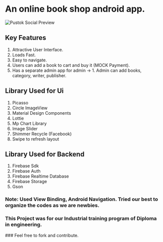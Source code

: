 # An online book shop android app.

<p>
<img src="https://socialify.git.ci/mhasan-cmt/Pustok-Online-book-shop/image?description=1&font=Source%20Code%20Pro&forks=1&issues=1&language=1&logo=https%3A%2F%2Fshafinsufo.000webhostapp.com%2Fimages%2Fic_launcher.png&name=1&owner=1&pulls=1&stargazers=1&theme=Dark" alt="Pustok Social Preview"/>
</p>

## Key Features
1. Attractive User Interface.
2. Loads Fast.
3. Easy to navigate.
4. Users can add a book to cart and buy it (MOCK Payment).
5. Has a separate admin app for admin -> 1. Admin can add books, category, writer, publisher.

## Library Used for Ui
1. Picasso
2. Circle ImageView
3. Material Design Components
4. Lottie
5. Mp Chart Library
6. Image Slider
7. Shimmer Recycle (Facebook)
8. Swipe to refresh layout

## Library Used for Backend
1. Firebase Sdk
2. Firebase Auth
3. Firebase Realtime Database
4. Firebase Storage
5. Gson

### Note: Used View Binding, Android Navigation. Tried our best to organize the codes as we are newbies.
### This Project was for our Industrial training program of Diploma in engineering.
<p></p>
### Feel free to fork and contribute.
